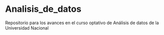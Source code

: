 # Analisis_de_datos
Repositorio para los avances en el curso optativo de Análisis de datos de la Universidad Nacional
